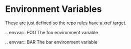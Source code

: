 # Environment Variables

These are just defined so the repo rules have a xref target.

.. envvar:: FOO
   The foo environment variable

.. envvar:: BAR
   The bar environment variable
